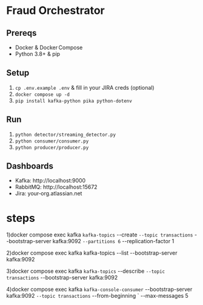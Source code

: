 # Fraud Orchestrator

## Prereqs
- Docker & Docker Compose
- Python 3.8+ & pip

## Setup
1. `cp .env.example .env` & fill in your JIRA creds (optional)
2. `docker compose up -d`
3. `pip install kafka-python pika python-dotenv`

## Run
1. `python detector/streaming_detector.py`
2. `python consumer/consumer.py`
3. `python producer/producer.py`

## Dashboards
- Kafka: http://localhost:9000
- RabbitMQ: http://localhost:15672
- Jira: your‑org.atlassian.net

# steps
1)docker compose exec kafka `
  kafka-topics `
    --create `
    --topic transactions `
    --bootstrap-server kafka:9092 `
    --partitions 6 `
    --replication-factor 1

2)docker compose exec kafka kafka-topics --list --bootstrap-server kafka:9092

3)docker compose exec kafka `
  kafka-topics `
    --describe `
    --topic transactions `
    --bootstrap-server kafka:9092

4)docker compose exec kafka `
  kafka-console-consumer `
    --bootstrap-server kafka:9092 `
    --topic transactions `
    --from-beginning `
    --max-messages 5
